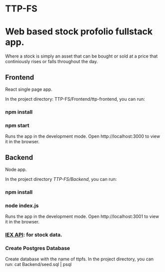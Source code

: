 # TTP-FS

# Web based stock profolio fullstack app.
Where a stock is simply an asset that can be bought or sold at a price that continiously rises or falls throughout the day.

## Frontend
React single page app.

In the project directory: TTP-FS/Frontend/ttp-frontend, you can run:
### npm install
### npm start
Runs the app in the development mode.
Open http://localhost:3000 to view it in the browser.


## Backend
Node app.

In the project directory *TTP-FS/Backend*, you can run:
### npm install
### node index.js
Runs the app in the development mode.
Open http://localhost:3001 to view it in the browser.

### [IEX API](https://iextrading.com/developer/docs/#getting-started): for stock data.

### Create Postgres Database
Create database with the name of ttpfs.
In the project directory, you can run:
cat Backend/seed.sql | psql
